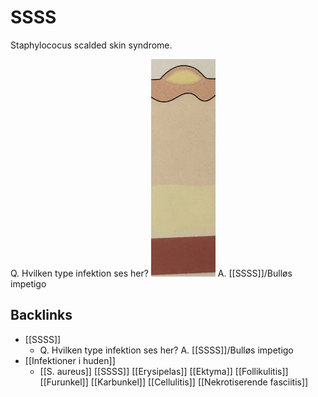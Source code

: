 # SSSS
Staphylococus scalded skin syndrome.

Q. Hvilken type infektion ses her?
![](BearImages/CD94A962-4E04-43D6-886C-90620073FC41-43570-0000517485B0654A/58486529-9CCC-4BCA-8E9C-EDBE134484DB.png)
A. [[SSSS]]/Bulløs impetigo



## Backlinks
* [[SSSS]]
	* Q. Hvilken type infektion ses her?
A. [[SSSS]]/Bulløs impetigo
* [[Infektioner i huden]]
	* [[S. aureus]]
	[[SSSS]]
	[[Erysipelas]]
	[[Ektyma]]
	[[Follikulitis]]
		[[Furunkel]]
			[[Karbunkel]]
	[[Cellulitis]]
	[[Nekrotiserende fasciitis]]

<!-- #anki/tag/med/Derma #anki/deck/Medicine #anki/tag/med/Infectious -->

<!-- {BearID:D5F57A48-7E78-4A32-A0E8-6E3A608FCDBE-43570-00005121CEF2A072} -->
